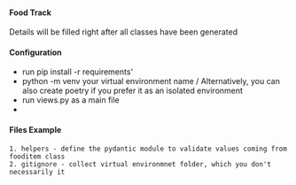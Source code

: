 #### Food Track 

Details will be filled right after all classes have been generated




#### Configuration #####

- run pip install -r requirements'
- python -m venv your virtual environment name / Alternatively, you can also create poetry if you prefer it as an isolated environment
- run views.py as a main file
- 


#### Files Example #####
    1. helpers - define the pydantic module to validate values coming from fooditem class
    2. gitignore - collect virtual environmnet folder, which you don't necessarily it
